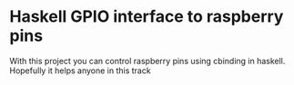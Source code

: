 # Haskell GPIO interface to raspberry pins

With this project you can control raspberry pins using cbinding in haskell. Hopefully it helps anyone in this track
